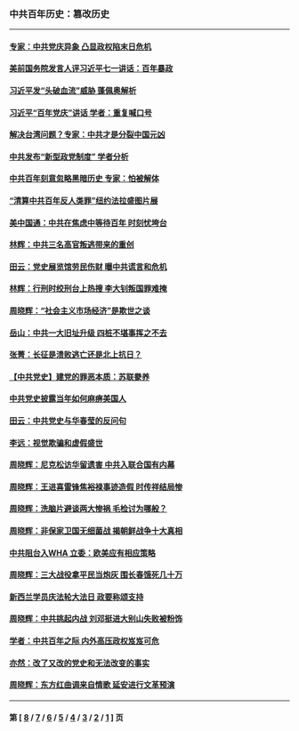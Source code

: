 ### 中共百年历史：篡改历史
---
#### [专家：中共党庆异象 凸显政权陷末日危机](../../pages/nf1176115/n13067084.md?08220430) 
#### [美前国务院发言人评习近平七一讲话：百年暴政](../../pages/nf1176115/n13066986.md?08220430) 
#### [习近平发“头破血流”威胁 蓬佩奥解析](../../pages/nf1176115/n13063604.md?08220430) 
#### [习近平“百年党庆”讲话 学者：重复喊口号](../../pages/nf1176115/n13061411.md?08220430) 
#### [解决台湾问题？专家：中共才是分裂中国元凶](../../pages/nf1176115/n13060811.md?08220430) 
#### [中共发布“新型政党制度” 学者分析](../../pages/nf1176115/n13056354.md?08220430) 
#### [中共百年刻意忽略黑暗历史 专家：怕被解体](../../pages/nf1176115/n13056056.md?08220430) 
#### [“清算中共百年反人类罪”纽约法拉盛图片展](../../pages/nf1176115/n13052220.md?08220430) 
#### [美中国通：中共在焦虑中等待百年 时刻忧垮台](../../pages/nf1176115/n13048820.md?08220430) 
#### [林辉：中共三名高官叛逃带来的重创](../../pages/nf1176115/n13035206.md?08220430) 
#### [田云：党史展览馆劳民伤财 曝中共谎言和危机](../../pages/nf1176115/n13033900.md?08220430) 
#### [林辉：行刑时绞刑台上热搜 李大钊叛国罪难掩](../../pages/nf1176115/n13031965.md?08220430) 
#### [周晓辉：“社会主义市场经济”是欺世之谈](../../pages/nf1176115/n13024090.md?08220430) 
#### [岳山：中共一大旧址升级 四桩不堪事挥之不去](../../pages/nf1176115/n13021697.md?08220430) 
#### [张菁：长征是溃败逃亡还是北上抗日？](../../pages/nf1176115/n13020585.md?08220430) 
#### [【中共党史】建党的罪恶本质：苏联豢养](../../pages/nf1176115/n13011888.md?08220430) 
#### [中共党史披露当年如何麻痹美国人](../../pages/nf1176115/n12966400.md?08220430) 
#### [田云：中共党史与华春莹的反问句](../../pages/nf1176115/n12765178.md?08220430) 
#### [李远：视觉欺骗和虚假盛世](../../pages/nf1176115/n12993376.md?08220430) 
#### [周晓辉：尼克松访华留遗害 中共入联合国有内幕](../../pages/nf1176115/n12991422.md?08220430) 
#### [周晓辉：王进喜雷锋焦裕禄事迹造假 时传祥结局惨](../../pages/nf1176115/n12985497.md?08220430) 
#### [周晓辉：洗脑片避谈两大惨祸 毛检讨为哪般？](../../pages/nf1176115/n12971285.md?08220430) 
#### [周晓辉：非保家卫国无细菌战 揭朝鲜战争十大真相](../../pages/nf1176115/n12954161.md?08220430) 
#### [中共阻台入WHA 立委：欧美应有相应策略](../../pages/nf1176115/n12939343.md?08220430) 
#### [周晓辉：三大战役拿平民当炮灰 围长春饿死几十万](../../pages/nf1176115/n12934921.md?08220430) 
#### [新西兰学员庆法轮大法日 政要称颂支持](../../pages/nf1176115/n12932715.md?08220430) 
#### [周晓辉：中共挑起内战 刘邓挺进大别山失败被粉饰](../../pages/nf1176115/n12929004.md?08220430) 
#### [学者：中共百年之际 内外高压政权岌岌可危](../../pages/nf1176115/n12925426.md?08220430) 
#### [亦然：改了又改的党史和无法改变的事实](../../pages/nf1176115/n12919443.md?08220430) 
#### [周晓辉：东方红曲调来自情歌 延安进行文革预演](../../pages/nf1176115/n12914429.md?08220430) 

---
#### 第 [ [8](./8.md?08220430) / [7](./7.md?08220430) / [6](./6.md?08220430) / [5](./5.md?08220430) / [4](./4.md?08220430) / [3](./3.md?08220430) / [2](./2.md?08220430) / [1](./1.md?08220430) ] 页
